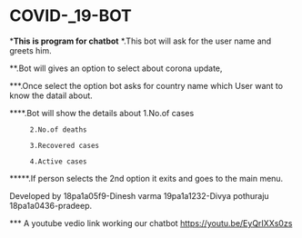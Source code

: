 # COVID-_19-BOT
*****This is program for chatbot****
*.This bot will ask for the user name and greets him.

**.Bot will gives an option to select about corona update,

***.Once select the option bot asks for country name which
   User want to know the datail about.

****.Bot will show the details about
         1.No.of cases

         2.No.of deaths

         3.Recovered cases

         4.Active cases

*****.If person selects the 2nd option it exits and goes 
to the main menu.
     
      
   Developed by
   18pa1a05f9-Dinesh varma
   19pa1a1232-Divya pothuraju
   18pa1a0436-pradeep.
    
    
*** A youtube vedio link working our chatbot
   https://youtu.be/EyQrIXXs0zs 
                       
